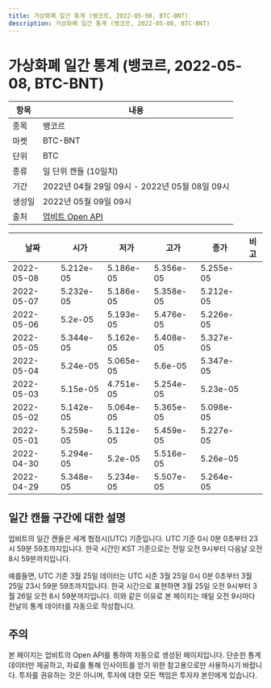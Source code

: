 ```yaml
---
title: 가상화폐 일간 통계 (뱅코르, 2022-05-08, BTC-BNT)
description: 가상화폐 일간 통계 (뱅코르, 2022-05-08, BTC-BNT)
---
```



가상화폐 일간 통계 (뱅코르, 2022-05-08, BTC-BNT)
===

|항목|내용|
|--|--|
|종목|뱅코르|
|마켓|BTC-BNT|
|단위|BTC|
|종류|일 단위 캔들 (10일치)|
|기간|2022년 04월 29일 09시 - 2022년 05월 08일 09시|
|생성일|2022년 05월 09일 09시|
|출처|[업비트 Open API](https://docs.upbit.com)|


|날짜|시가|저가|고가|종가|비고|
|--|--|--|--|--|--|
|2022-05-08|5.212e-05|5.186e-05|5.356e-05|5.255e-05|    |
|2022-05-07|5.232e-05|5.186e-05|5.358e-05|5.212e-05|    |
|2022-05-06|5.2e-05|5.193e-05|5.476e-05|5.226e-05|    |
|2022-05-05|5.344e-05|5.162e-05|5.408e-05|5.327e-05|    |
|2022-05-04|5.24e-05|5.065e-05|5.6e-05|5.347e-05|    |
|2022-05-03|5.15e-05|4.751e-05|5.254e-05|5.23e-05|    |
|2022-05-02|5.142e-05|5.064e-05|5.365e-05|5.098e-05|    |
|2022-05-01|5.259e-05|5.112e-05|5.459e-05|5.227e-05|    |
|2022-04-30|5.294e-05|5.2e-05|5.516e-05|5.26e-05|    |
|2022-04-29|5.348e-05|5.234e-05|5.507e-05|5.264e-05|    |


일간 캔들 구간에 대한 설명
---


업비트의 일간 캔들은 세계 협정시(UTC) 기준입니다. 
UTC 기준 0시 0분 0초부터 23시 59분 59초까지입니다. 
한국 시간인 KST 기준으로는 전일 오전 9시부터 다음날 오전 8시 59분까지입니다. 


예를들면, UTC 기준 3월 25일 데이터는 UTC 시준 3월 25일 0시 0분 0초부터 3월 25일 23시 59분 59초까지입니다. 
한국 시간으로 표현하면 3월 25일 오전 9시부터 3월 26일 오전 8시 59분까지입니다. 
이와 같은 이유로 본 페이지는 매일 오전 9시마다 전날의 통계 데이터를 자동으로 작성합니다. 


주의
---


본 페이지는 업비트의 Open API를 통하여 자동으로 생성된 페이지입니다. 
단순한 통계 데이터만 제공하고, 자료를 통해 인사이트를 얻기 위한 참고용으로만 사용하시기 바랍니다. 
투자를 권유하는 것은 아니며, 투자에 대한 모든 책임은 투자자 본인에게 있습니다. 
